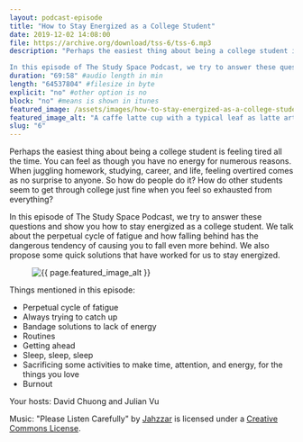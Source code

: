 ```yaml
---
layout: podcast-episode
title: "How to Stay Energized as a College Student"
date: 2019-12-02 14:08:00
file: https://archive.org/download/tss-6/tss-6.mp3
description: "Perhaps the easiest thing about being a college student is feeling tired all the time. You can feel as though you have no energy for numerous reasons. When juggling homework, studying, career, and life, feeling overtired comes as no surprise to anyone. So how do people do it? How do other students seem to get through college just fine when you feel so exhausted from everything? 

In this episode of The Study Space Podcast, we try to answer these questions and show you how to stay energized as a college student. We talk about the perpetual cycle of fatigue and how falling behind has the dangerous tendency of causing you to fall even more behind. We also propose some quick solutions that have worked for us to stay energized."
duration: "69:58" #audio length in min
length: "64537804" #filesize in byte
explicit: "no" #other option is no
block: "no" #means is shown in itunes
featured_image: /assets/images/how-to-stay-energized-as-a-college-student/latte.jpg
featured_image_alt: "A caffe latte cup with a typical leaf as latte art"
slug: "6"
---
```


Perhaps the easiest thing about being a college student is feeling tired all the time. You can feel as though you have no energy for numerous reasons. When juggling homework, studying, career, and life, feeling overtired comes as no surprise to anyone. So how do people do it? How do other students seem to get through college just fine when you feel so exhausted from everything?

In this episode of The Study Space Podcast, we try to answer these questions and show you how to stay energized as a college student. We talk about the perpetual cycle of fatigue and how falling behind has the dangerous tendency of causing you to fall even more behind. We also propose some quick solutions that have worked for us to stay energized.

<figure class="figure">
    <img src="{{ page.featured_image }}" alt="{{ page.featured_image_alt }}" class="mx-auto mt-5 mb-2 d-block w-75" />
</figure>

Things mentioned in this episode:

-   Perpetual cycle of fatigue
-   Always trying to catch up
-   Bandage solutions to lack of energy
-   Routines
-   Getting ahead
-   Sleep, sleep, sleep
-   Sacrificing some activities to make time, attention, and energy, for the things you love
-   Burnout

Your hosts: David Chuong and Julian Vu

Music: "Please Listen Carefully" by [Jahzzar](https://soundcloud.com/jahzzar) is licensed under a [Creative Commons License](http://creativecommons.org/licenses/by-sa/3.0/).
